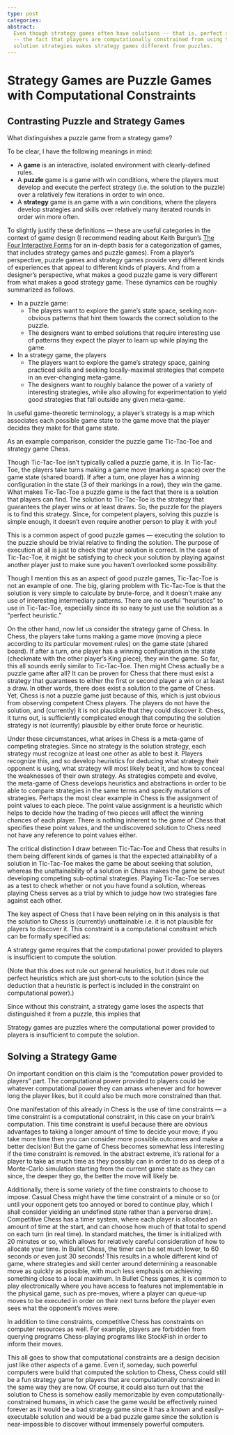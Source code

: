 ```yaml
---
type: post
categories:
abstract:
  Even though strategy games often have solutions -- that is, perfect strategies
  -- the fact that players are computationally constrained from using the
  solution strategies makes strategy games different from puzzles.
---
```


# Strategy Games are Puzzle Games with Computational Constraints

## Contrasting Puzzle and Strategy Games

What distinguishes a puzzle game from a strategy game?

To be clear, I have the following meanings in mind:

- A **game** is an interactive, isolated environment with clearly-defined rules.
- A **puzzle** game is a game with win conditions, where the players must
  develop and execute the perfect strategy (i.e. the solution to the puzzle)
  over a relatively few iterations in order to win once.
- A **strategy** game is an game with a win conditions, where the players
  develop strategies and skills over relatively many iterated rounds in order
  win more often.

To slightly justify these definitions — these are useful categories in the
context of game design (I recommend reading about Keith Burgun’s
[The Four Interactive Forms](http://keithburgun.net/interactive-forms/) for an
in-depth basis for a categorization of games, that includes strategy games and
puzzle games). From a player’s perspective, puzzle games and strategy games
provide very different kinds of experiences that appeal to different kinds of
players. And from a designer’s perspective, what makes a good puzzle game is
very different from what makes a good strategy game. These dynamics can be
roughly summarized as follows.

- In a puzzle game:
  - The players want to explore the game’s state space, seeking non-obvious
    patterns that hint them towards the correct solution to the puzzle.
  - The designers want to embed solutions that require interesting use of
    patterns they expect the player to learn up while playing the game.
- In a strategy game, the players
  - The players want to explore the game’s strategy space, gaining practiced
    skills and seeking locally-maximal strategies that compete in an
    ever-changing meta-game.
  - The designers want to roughly balance the power of a variety of interesting
    strategies, while also allowing for experimentation to yield good strategies
    that fall outside any given meta-game.

In useful game-theoretic terminology, a player’s strategy is a map which
associates each possible game state to the game move that the player decides
they make for that game state.

As an example comparison, consider the puzzle game Tic-Tac-Toe and strategy game
Chess.

Though Tic-Tac-Toe isn’t typically called a puzzle game, it is. In Tic-Tac-Toe,
the players take turns making a game move (marking a space) over the game state
(shared board). If after a turn, one player has a winning configuration in the
state (3 of their markings in a row), they win the game. What makes Tic-Tac-Toe
a puzzle game is the fact that there is a solution that players can find. The
solution to Tic-Tac-Toe is the strategy that guarantees the player wins or at
least draws. So, the puzzle for the players is to find this strategy. Since, for
competent players, solving this puzzle is simple enough, it doesn’t even require
another person to play it with you!

This is a common aspect of good puzzle games — executing the solution to the
puzzle should be trivial relative to finding the solution. The purpose of
execution at all is just to check that your solution is correct. In the case of
Tic-Tac-Toe, it might be satisfying to check your solution by playing against
another player just to make sure you haven’t overlooked some possibility.

Though I mention this as an aspect of good puzzle games, Tic-Tac-Toe is not an
example of one. The big, glaring problem with Tic-Tac-Toe is that the solution
is very simple to calculate by brute-force, and it doesn’t make any use of
interesting intermediary patterns. There are no useful “heuristics” to use in
Tic-Tac-Toe, especially since its so easy to just use the solution as a “perfect
heuristic.”

On the other hand, now let us consider the strategy game of Chess. In Chess, the
players take turns making a game move (moving a piece according to its
particular movement rules) on the game state (shared board). If after a turn,
one player has a winning configuration in the state (checkmate with the other
player’s King piece), they win the game. So far, this all sounds eerily similar
to Tic-Tac-Toe. Then might Chess actually be a puzzle game after all? It can be
proven for Chess that there must exist a strategy that guarantees to either the
first or second player a win or at least a draw. In other words, there does
exist a solution to the game of Chess. Yet, Chess is not a puzzle game just
because of this, which is just obvious from observing competent Chess players.
The players do not have the solution, and (currently) it is not plausible that
they could discover it. Chess, it turns out, is sufficiently complicated enough
that computing the solution strategy is not (currently) plausible by either
brute force or heuristic.

Under these circumstances, what arises in Chess is a meta-game of competing
strategies. Since no strategy is the solution strategy, each strategy must
recognize at least one other as able to best it. Players recognize this, and so
develop heuristics for deducing what strategy their opponent is using, what
strategy will most likely beat it, and how to conceal the weaknesses of their
own strategy. As strategies compete and evolve, the meta-game of Chess develops
heuristics and abstractions in order to be able to compare strategies in the
same terms and specify mutations of strategies. Perhaps the most clear example
in Chess is the assignment of point values to each piece. The point value
assignment is a heuristic which helps to decide how the trading of two pieces
will affect the winning chances of each player. There is nothing inherent to the
game of Chess that specifies these point values, and the undiscovered solution
to Chess need not have any reference to point values either.

The critical distinction I draw between Tic-Tac-Toe and Chess that results in
them being different kinds of games is that the expected attainability of a
solution in Tic-Tac-Toe makes the game be about seeking that solution, whereas
the unattainability of a solution in Chess makes the game be about developing
competing sub-optimal strategies. Playing Tic-Tac-Toe serves as a test to check
whether or not you have found a solution, whereas playing Chess serves as a
trial by which to judge how two strategies fare against each other.

The key aspect of Chess that I have been relying on in this analysis is that the
solution to Chess is (currently) unattainable i.e. it is not plausible for
players to discover it. This constraint is a computational constraint which can
be formally specified as:

A strategy game requires that the computational power provided to players is
insufficient to compute the solution.

(Note that this does not rule out general heuristics, but it does rule out
perfect heuristics which are just short-cuts to the solution (since the
deduction that a heuristic is perfect is included in the constraint on
computational power).)

Since without this constraint, a strategy game loses the aspects that
distinguished it from a puzzle, this implies that

Strategy games are puzzles where the computational power provided to players is
insufficient to compute the solution.

## Solving a Strategy Game

On important condition on this claim is the “computation power provided to
players” part. The computational power provided to players could be whatever
computational power they can amass whenever and for however long the player
likes, but it could also be much more constrained than that.

One manifestation of this already in Chess is the use of time constraints — a
time constraint is a computational constraint, in this case on your brain’s
computation. This time constraint is useful because there are obvious advantages
to taking a longer amount of time to decide your move; if you take more time
then you can consider more possible outcomes and make a better decision! But the
game of Chess becomes somewhat less interesting if the time constraint is
removed. In the abstract extreme, it’s rational for a player to take as much
time as they possibly can in order to do as deep of a Monte-Carlo simulation
starting from the current game state as they can since, the deeper they go, the
better the move will likely be.

Additionally, there is some variety of the time constraints to choose to impose.
Casual Chess might have the time constraint of a minute or so (or until your
opponent gets too annoyed or bored to continue play, which I shall consider
yielding an undefined state rather than a perverse draw). Competitive Chess has
a timer system, where each player is allocated an amount of time at the start,
and can choose how much of that total to spend on each turn (in real time). In
standard matches, the timer is initialized with 20 minutes or so, which allows
for relatively careful consideration of how to allocate your time. In Bullet
Chess, the timer can be set much lower, to 60 seconds or even just 30 seconds!
This results in a whole different kind of game, where strategies and skill
center around determining a reasonable move as quickly as possible, with much
less emphasis on achieving something close to a local maximum. In Bullet Chess
games, it is common to play electronically where you have access to features not
implementable in the physical game, such as pre-moves, where a player can
queue-up moves to be executed in order on their next turns before the player
even sees what the opponent’s moves were.

In addition to time constraints, competitive Chess has constraints on computer
resources as well. For example, players are forbidden from querying programs
Chess-playing programs like StockFish in order to inform their moves.

This all goes to show that computational constraints are a design decision just
like other aspects of a game. Even if, someday, such powerful computers were
build that computed the solution to Chess, Chess could still be a fun strategy
game for players that are computationally constrained in the same way they are
now. Of course, it could also turn out that the solution to Chess is somehow
easily memorizable by even computationally-constrained humans, in which case the
game would be effectively ruined forever as it would be a bad strategy game
since it has a known and easily-executable solution and would be a bad puzzle
game since the solution is near-impossible to discover without immensely
powerful computers.
